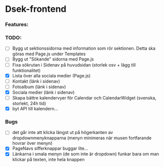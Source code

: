 # Dsek-frontend

### Features:

### TODO:
- [ ] Bygg ut sektionssidorna med information som rör sektionen. Detta ska göras med Page.js under Templates
- [ ] Bygg ut "Sökande" sidorna med Page.js
- [ ] Fixa sökrutan i Sidenav på huvudsidan (storlek osv + lägg till funktionalitet)
- [x] Lista över alla sociala medier (Page.js)
- [ ] Kontakt (länk i sidenav)
- [ ] Fotoalbum (länk i sidenav)
- [x] Sociala medier (länk i sidenav)
- [ ] Skapa bättre kalendervyer för Calendar och CalendarWidget (svenska, storlekt, 24h tid)
- [x] byt API till kalendern...

### Bugs
- [ ] det går inte att klicka längst ut på högerkanten av dropdownmenyknapparna (menyn minimeras när musen fortfarande hovrar över menyn)
- [x] PageNavs sifferknappar buggar lite...
- [x] Länkarna i smala menyn (de som inte är dropdown) funkar bara om man klickar på texten, inte hela knappen
